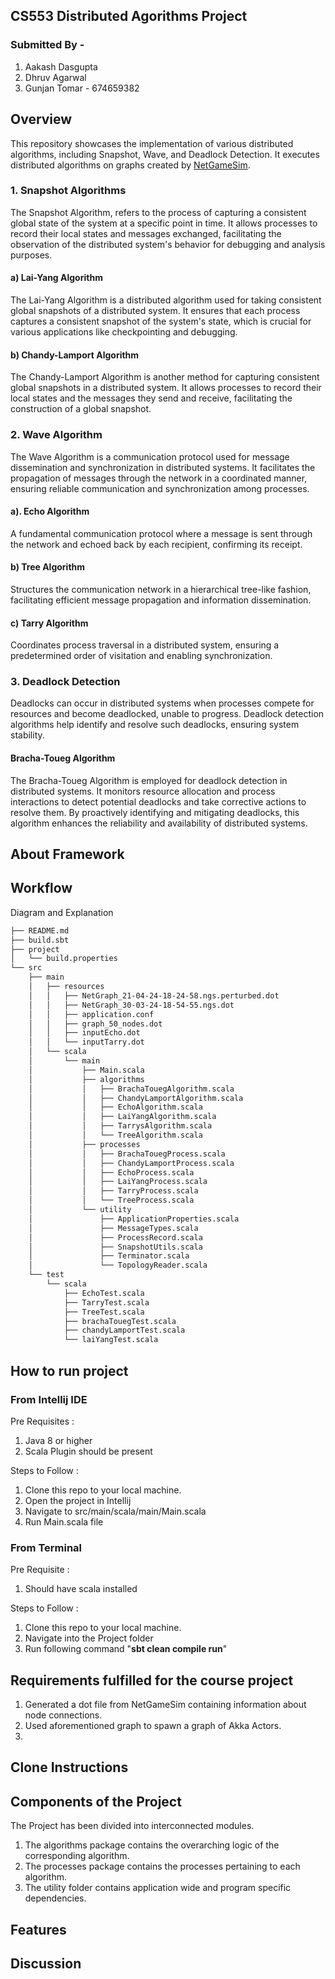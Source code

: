 ## CS553 Distributed Agorithms Project
### Submitted By -
1. Aakash Dasgupta
2. Dhruv Agarwal
3. Gunjan Tomar - 674659382
## Overview
This repository showcases the implementation of various distributed algorithms, including Snapshot, Wave, and Deadlock Detection. It executes distributed algorithms on graphs created by [NetGameSim](https://github.com/0x1DOCD00D/NetGameSim?tab=readme-ov-file).
### 1. Snapshot Algorithms 
The Snapshot Algorithm, refers to the process of capturing a consistent global state of the system at a specific point in time. It allows processes to record their local states and messages exchanged, facilitating the observation of the distributed system's behavior for debugging and analysis purposes.
#### a) Lai-Yang Algorithm
The Lai-Yang Algorithm is a distributed algorithm used for taking consistent global snapshots of a distributed system. It ensures that each process captures a consistent snapshot of the system's state, which is crucial for various applications like checkpointing and debugging.

#### b) Chandy-Lamport Algorithm
The Chandy-Lamport Algorithm is another method for capturing consistent global snapshots in a distributed system. It allows processes to record their local states and the messages they send and receive, facilitating the construction of a global snapshot.

### 2. Wave Algorithm
The Wave Algorithm is a communication protocol used for message dissemination and synchronization in distributed systems. It facilitates the propagation of messages through the network in a coordinated manner, ensuring reliable communication and synchronization among processes.
#### a). Echo Algorithm 
A fundamental communication protocol where a message is sent through the network and echoed back by each recipient, confirming its receipt.
#### b) Tree Algorithm
Structures the communication network in a hierarchical tree-like fashion, facilitating efficient message propagation and information dissemination.
#### c) Tarry Algorithm
Coordinates process traversal in a distributed system, ensuring a predetermined order of visitation and enabling synchronization.

### 3. Deadlock Detection
Deadlocks can occur in distributed systems when processes compete for resources and become deadlocked, unable to progress. Deadlock detection algorithms help identify and resolve such deadlocks, ensuring system stability.

#### Bracha-Toueg Algorithm
The Bracha-Toueg Algorithm is employed for deadlock detection in distributed systems. It monitors resource allocation and process interactions to detect potential deadlocks and take corrective actions to resolve them. By proactively identifying and mitigating deadlocks, this algorithm enhances the reliability and availability of distributed systems.


## About Framework


## Workflow
Diagram and Explanation
```bash
├── README.md
├── build.sbt
├── project
│   └── build.properties
└── src
    ├── main
    │   ├── resources
    │   │   ├── NetGraph_21-04-24-18-24-58.ngs.perturbed.dot
    │   │   ├── NetGraph_30-03-24-18-54-55.ngs.dot
    │   │   ├── application.conf
    │   │   ├── graph_50_nodes.dot
    │   │   ├── inputEcho.dot
    │   │   └── inputTarry.dot
    │   └── scala
    │       └── main
    │           ├── Main.scala
    │           ├── algorithms
    │           │   ├── BrachaTouegAlgorithm.scala
    │           │   ├── ChandyLamportAlgorithm.scala
    │           │   ├── EchoAlgorithm.scala
    │           │   ├── LaiYangAlgorithm.scala
    │           │   ├── TarrysAlgorithm.scala
    │           │   └── TreeAlgorithm.scala
    │           ├── processes
    │           │   ├── BrachaTouegProcess.scala
    │           │   ├── ChandyLamportProcess.scala
    │           │   ├── EchoProcess.scala
    │           │   ├── LaiYangProcess.scala
    │           │   ├── TarryProcess.scala
    │           │   └── TreeProcess.scala
    │           └── utility
    │               ├── ApplicationProperties.scala
    │               ├── MessageTypes.scala
    │               ├── ProcessRecord.scala
    │               ├── SnapshotUtils.scala
    │               ├── Terminator.scala
    │               └── TopologyReader.scala
    └── test
        └── scala
            ├── EchoTest.scala
            ├── TarryTest.scala
            ├── TreeTest.scala
            ├── brachaTouegTest.scala
            ├── chandyLamportTest.scala
            └── laiYangTest.scala
```

## How to run project
### From Intellij IDE
Pre Requisites :
1. Java 8 or higher
2. Scala Plugin should be present

Steps to Follow :

1. Clone this repo to your local machine.
2. Open the project in Intellij
3. Navigate to src/main/scala/main/Main.scala
4. Run Main.scala file

### From Terminal
Pre Requisite :
1. Should have scala installed

Steps to Follow :
1. Clone this repo to your local machine.
2. Navigate into the Project folder
3. Run following command "**sbt clean compile run**"
   

   

## Requirements fulfilled for the course project
1. Generated a dot file from NetGameSim containing information about node connections.
2. Used aforementioned graph to spawn a graph of Akka Actors.
3. 
## Clone Instructions
## Components of the Project
The Project has been divided into interconnected modules.
1. The algorithms package contains the overarching logic of the corresponding algorithm.
2. The processes package contains the processes pertaining to each algorithm.
3. The utility folder contains application wide and program specific dependencies.
## Features
## Discussion
